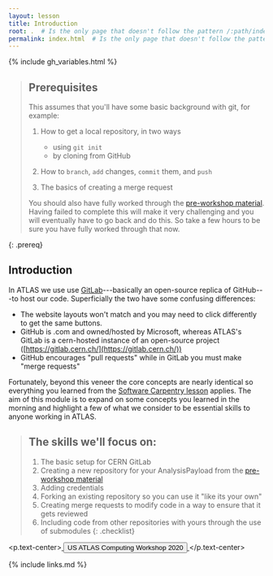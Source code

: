 ```yaml
---
layout: lesson
title: Introduction
root: .  # Is the only page that doesn't follow the pattern /:path/index.html
permalink: index.html  # Is the only page that doesn't follow the pattern /:path/index.html
---
```


{% include gh_variables.html %}

> ## Prerequisites
>
> This assumes that you'll have some basic background with git, for example:
>
> 1. How to get a local repository, in two ways
>     * using `git init`
>     * by cloning from GitHub
>
> 2. How to `branch`, `add` changes, `commit` them, and `push`
> 3. The basics of creating a merge request
>
> You should also have fully worked through the [pre-workshop material](https://adjackp.github.io/pre-workshopMaterial/). Having
> failed to complete this will make it very challenging and you will eventually have to go back and do this.  So take a few hours to
> be sure you have fully worked through that now.
>
{: .prereq}

Introduction
------------

In ATLAS we use use [GitLab](https://about.gitlab.com/)---basically an open-source replica of GitHub---to host our code.
Superficially the two have some confusing differences:

- The website layouts won't match and you may need to click differently to get the same buttons.
- GitHub is .com and owned/hosted by Microsoft, whereas ATLAS's GitLab is a cern-hosted instance of an open-source project ([https://gitlab.cern.ch/](https://gitlab.cern.ch/))
- GitHub encourages "pull requests" while in GitLab you must make "merge requests"

Fortunately, beyond this veneer the core concepts are nearly identical so everything you learned from the [Software Carpentry lesson](http://swcarpentry.github.io/git-novice/) applies.
The aim of this module is to expand on some concepts you learned in the morning and highlight a few of what we consider to
be essential skills to anyone working in ATLAS.

> ## The skills we'll focus on:
>
> 1.  The basic setup for CERN GitLab
> 2.  Creating a new repository for your AnalysisPayload from the [pre-workshop material](https://adjackp.github.io/pre-workshopMaterial/)
> 3.  Adding credentials
> 4.  Forking an existing repository so you can use it "like its your own"
> 5.  Creating merge requests to modify code in a way to ensure that it gets reviewed
> 6.  Including code from other repositories with yours through the use of submodules
{: .checklist}

<p.text-center><a href="{{https://matthewfeickert.github.io/usatlas-computing-bootcamp-2020/}}">
    <button type="button" class="btn btn-info">US ATLAS Computing Workshop 2020</button>
</a></p.text-center>

{% include links.md %}

